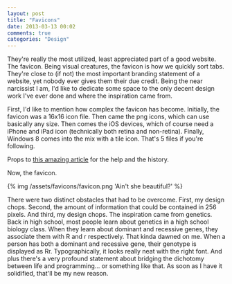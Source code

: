 ```yaml
---
layout: post
title: "Favicons"
date: 2013-03-13 00:02
comments: true
categories: "Design"
---
```


They're really the most utilized, least appreciated part of a good website. The favicon. Being visual creatures, the favicon is how we quickly sort tabs. They're close to (if not) the most important branding statement of a website, yet nobody ever gives them their due credit. Being the near narcissist I am, I'd like to dedicate some space to the only decent design work I've ever done and where the inspiration came from. 

<!-- more -->
First, I'd like to mention how complex the favicon has become. Initially, the favicon was a 16x16 icon file. Then came the png icons, which can use basically any size. Then comes the iOS devices, which of course need a iPhone and iPad icon (technically both retina and non-retina). Finally, Windows 8 comes into the mix with a tile icon. That's 5 files if you're following. 

Props to [this amazing article](http://www.jonathantneal.com/blog/understand-the-favicon/) for the help and the history.

Now, the favicon.

{% img /assets/favicons/favicon.png 'Ain't she beautiful?' %}

There were two distinct obstacles that had to be overcome. First, my design chops. Second, the amount of information that could be contained in 256 pixels. And third, my design chops. The inspiration came from genetics. Back in high school, most people learn about genetics in a high school biology class. When they learn about dominant and recessive genes, they associate them with R and r respectively. That kinda dawned on me. When a person has both a dominant and recessive gene, their genotype is displayed as Rr. Typographically, it looks really neat with the right font. And plus there's a very profound statement about bridging the dichotomy between life and programming... or something like that. As soon as I have it solidified, that'll be my new reason.

